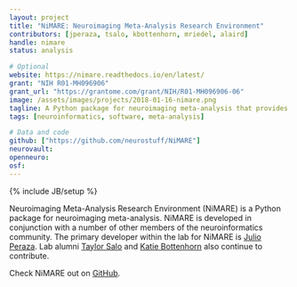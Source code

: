 ```yaml
---
layout: project
title: "NiMARE: Neuroimaging Meta-Analysis Research Environment"
contributors: [jperaza, tsalo, kbottenhorn, mriedel, alaird]
handle: nimare
status: analysis

# Optional
website: https://nimare.readthedocs.io/en/latest/
grant: "NIH R01-MH096906"
grant_url: "https://grantome.com/grant/NIH/R01-MH096906-06"
image: /assets/images/projects/2018-01-16-nimare.png
tagline: A Python package for neuroimaging meta-analysis that provides a shared syntax for a range for algorithms.
tags: [neuroinformatics, software, meta-analysis]

# Data and code
github: ["https://github.com/neurostuff/NiMARE"]
neurovault:
openneuro:
osf:
---
```

{% include JB/setup %}

Neuroimaging Meta-Analysis Research Environment (NiMARE) is a Python package for neuroimaging meta-analysis.
NiMARE is developed in conjunction with a number of other members of the neuroinformatics community.
The primary developer within the lab for NiMARE is [Julio Peraza](/team/peraza-julio).
Lab alumni [Taylor Salo](/team/salo-taylor) and [Katie Bottenhorn](/team/bottenhorn-katherine) also continue to contribute.

Check NiMARE out on [GitHub](https://github.com/neurostuff/NiMARE).
